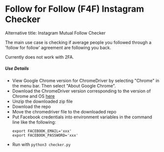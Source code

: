 # Follow for Follow (F4F) Instagram Checker

Alternative title: Instagram Mutual Follow Checker

The main use case is checking if average people you followed through a 'follow for follow' agreement are following you back.

Currently does not work with 2FA.

##### Use Details
- View Google Chrome version for ChromeDriver by selecting "Chrome" in the menu bar. Then select "About Google Chrome".
- Download the ChromeDriver version corresponding to the version of Chrome and OS [here](https://chromedriver.chromium.org/downloads)
- Unzip the downloaded zip file
- Download the repo
- Move the chromedriver file to the downloaded repo
- Put Facebook credentials into environment variables in the command line like the following:
  ```
  export FACEBOOK_EMAIL='xxx'
  export FACEBOOK_PASSWORD='xxx'
  ```
- Run with `python3 checker.py`
